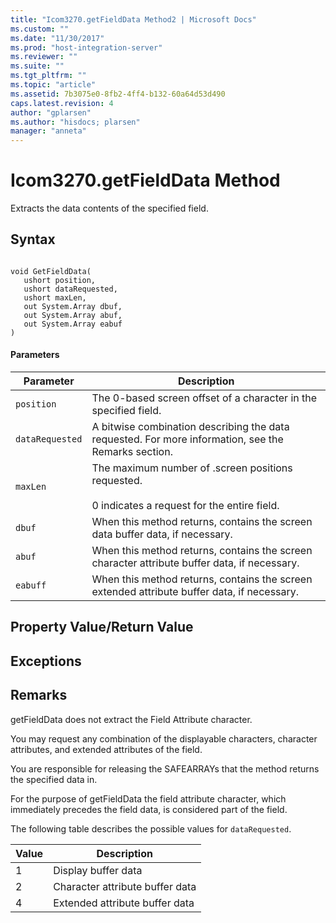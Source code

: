 ```yaml
---
title: "Icom3270.getFieldData Method2 | Microsoft Docs"
ms.custom: ""
ms.date: "11/30/2017"
ms.prod: "host-integration-server"
ms.reviewer: ""
ms.suite: ""
ms.tgt_pltfrm: ""
ms.topic: "article"
ms.assetid: 7b3075e0-8fb2-4ff4-b132-60a64d53d490
caps.latest.revision: 4
author: "gplarsen"
ms.author: "hisdocs; plarsen"
manager: "anneta"
---
```

# Icom3270.getFieldData Method
Extracts the data contents of the specified field.  

## Syntax  

```  

void GetFieldData(  
   ushort position,  
   ushort dataRequested,  
   ushort maxLen,  
   out System.Array dbuf,  
   out System.Array abuf,  
   out System.Array eabuf  
)  
```  

#### Parameters  

|Parameter|Description|  
|---------------|-----------------|  
|`position`|The 0-based screen offset of a character in the specified field.|  
|`dataRequested`|A bitwise combination describing the data requested. For more information, see the Remarks section.|  
|`maxLen`|The maximum number of .screen positions requested.<br /><br /> 0 indicates a request for the entire field.|  
|`dbuf`|When this method returns, contains the screen data buffer data, if necessary.|  
|`abuf`|When this method returns, contains the screen character attribute buffer data, if necessary.|  
|`eabuff`|When this method returns, contains the screen extended attribute buffer data, if necessary.|  

## Property Value/Return Value  

## Exceptions  

## Remarks  
 getFieldData does not extract the Field Attribute character.  

 You may request any combination of the displayable characters, character attributes, and extended attributes of the field.  

 You are responsible for releasing the SAFEARRAYs that the method returns the specified data in.  

 For the purpose of getFieldData the field attribute character, which immediately precedes the field data, is considered part of the field.  

 The following table describes the possible values for `dataRequested`.  


| Value |           Description           |
|-------|---------------------------------|
|   1   |       Display buffer data       |
|   2   | Character attribute buffer data |
|   4   | Extended attribute buffer data  |

